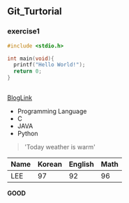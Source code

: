 ## Git_Turtorial
### exercise1

```c
#include <stdio.h>

int main(void){
  printf("Hello World!");
  return 0;
}
  
```

[BlogLink](www.blog.naver.com/kissday0228)

* Programming Language
 * C
 * JAVA
 * Python
 
 > 'Today weather is warm'
 
 Name|Korean|English|Math
 ---|---|---|---|
 LEE|97|92|96|
 
 **GOOD**

